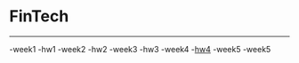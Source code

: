 # FinTech
---
-week1
  -hw1
-week2
  -hw2
-week3
  -hw3
-week4
  -[hw4](https://youtu.be/f_6rhW0Ycx0)
-week5
  -week5
  
